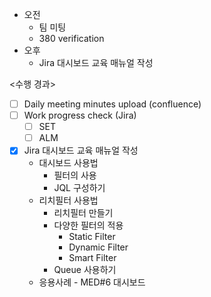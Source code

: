 - 오전
	- 팀 미팅
	- 380 verification
- 오후
	- Jira 대시보드 교육 매뉴얼 작성

<수행 경과>
- [ ] Daily meeting minutes upload (confluence)
- [ ] Work progress check (Jira)
	- [ ] SET
	- [ ] ALM

- [x] Jira 대시보드 교육 매뉴얼 작성
	- 대시보드 사용법
		- 필터의 사용
		- JQL 구성하기
	- 리치필터 사용법
		- 리치필터 만들기
		- 다양한 필터의 적용
			- Static Filter
			- Dynamic Filter
			- Smart Filter
		- Queue 사용하기
	- 응용사례 - MED#6 대시보드
